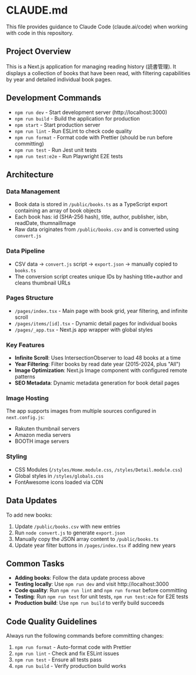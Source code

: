 # CLAUDE.md

This file provides guidance to Claude Code (claude.ai/code) when working with code in this repository.

## Project Overview

This is a Next.js application for managing reading history (読書管理). It displays a collection of books that have been read, with filtering capabilities by year and detailed individual book pages.

## Development Commands

- `npm run dev` - Start development server (http://localhost:3000)
- `npm run build` - Build the application for production
- `npm start` - Start production server
- `npm run lint` - Run ESLint to check code quality
- `npm run format` - Format code with Prettier (should be run before committing)
- `npm run test` - Run Jest unit tests
- `npm run test:e2e` - Run Playwright E2E tests

## Architecture

### Data Management

- Book data is stored in `/public/books.ts` as a TypeScript export containing an array of book objects
- Each book has: id (SHA-256 hash), title, author, publisher, isbn, readDate, thumnailImage
- Raw data originates from `/public/books.csv` and is converted using `convert.js`

### Data Pipeline

- CSV data → `convert.js` script → `export.json` → manually copied to `books.ts`
- The conversion script creates unique IDs by hashing title+author and cleans thumbnail URLs

### Pages Structure

- `/pages/index.tsx` - Main page with book grid, year filtering, and infinite scroll
- `/pages/items/[id].tsx` - Dynamic detail pages for individual books
- `/pages/_app.tsx` - Next.js app wrapper with global styles

### Key Features

- **Infinite Scroll**: Uses IntersectionObserver to load 48 books at a time
- **Year Filtering**: Filter books by read date year (2015-2024, plus "All")
- **Image Optimization**: Next.js Image component with configured remote patterns
- **SEO Metadata**: Dynamic metadata generation for book detail pages

### Image Hosting

The app supports images from multiple sources configured in `next.config.js`:

- Rakuten thumbnail servers
- Amazon media servers
- BOOTH image servers

### Styling

- CSS Modules (`/styles/Home.module.css`, `/styles/Detail.module.css`)
- Global styles in `/styles/globals.css`
- FontAwesome icons loaded via CDN

## Data Updates

To add new books:

1. Update `/public/books.csv` with new entries
2. Run `node convert.js` to generate `export.json`
3. Manually copy the JSON array content to `/public/books.ts`
4. Update year filter buttons in `/pages/index.tsx` if adding new years

## Common Tasks

- **Adding books**: Follow the data update process above
- **Testing locally**: Use `npm run dev` and visit http://localhost:3000
- **Code quality**: Run `npm run lint` and `npm run format` before committing
- **Testing**: Run `npm run test` for unit tests, `npm run test:e2e` for E2E tests
- **Production build**: Use `npm run build` to verify build succeeds

## Code Quality Guidelines

Always run the following commands before committing changes:

1. `npm run format` - Auto-format code with Prettier
2. `npm run lint` - Check and fix ESLint issues  
3. `npm run test` - Ensure all tests pass
4. `npm run build` - Verify production build works
